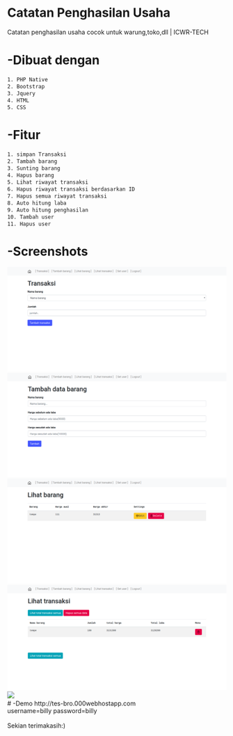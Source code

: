 # Catatan Penghasilan Usaha
Catatan penghasilan usaha cocok untuk warung,toko,dll | ICWR-TECH
<br>
# -Dibuat dengan

```
1. PHP Native
2. Bootstrap
3. Jquery
4. HTML
5. CSS
```

# -Fitur

```
1. simpan Transaksi
2. Tambah barang
3. Sunting barang
4. Hapus barang
5. Lihat riwayat transaksi
6. Hapus riwayat transaksi berdasarkan ID
7. Hapus semua riwayat transaksi
8. Auto hitung laba
9. Auto hitung penghasilan
10. Tambah user
11. Hapus user
```

# -Screenshots
<img src="1.png">
<br>
<img src="2.png">
<br>
<img src="3.png">
<br>
<img src="4.png">
<br>
<img src="5.png">
<br>
# -Demo
http://tes-bro.000webhostapp.com
<br>
username=billy
password=billy
<br><br>
Sekian terimakasih:)
